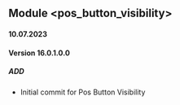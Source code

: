 ## Module <pos_button_visibility>

#### 10.07.2023
#### Version 16.0.1.0.0
##### ADD
- Initial commit for Pos Button Visibility 
